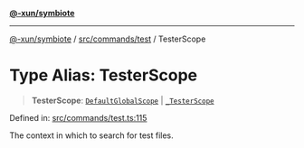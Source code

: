 [**@-xun/symbiote**](../../../../README.md)

***

[@-xun/symbiote](../../../../README.md) / [src/commands/test](../README.md) / TesterScope

# Type Alias: TesterScope

> **TesterScope**: [`DefaultGlobalScope`](../../../configure/enumerations/DefaultGlobalScope.md) \| [`_TesterScope`](../enumerations/TesterScope.md)

Defined in: [src/commands/test.ts:115](https://github.com/Xunnamius/symbiote/blob/5ae97ccbe27456f6fdcc9cdb8c1bf89ff370984a/src/commands/test.ts#L115)

The context in which to search for test files.
